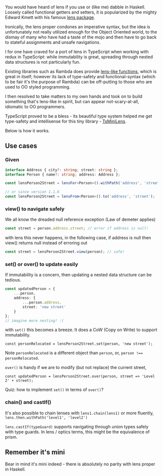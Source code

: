 You would have heard of lens if you use or (like me) dabble in Haskell. Loosely called functional getters and setters, it is popularized by the mighty Edward Kmett with his famous [lens package](http://hackage.haskell.org/package/lens).

Ironically, the lens proper condones an imperative syntax, but the idea is unfortunately not really utilized enough for the Object Oriented world, to the dismay of many who have had a taste of the mojo and then have to go back to stateful assignments and unsafe navigations.

I for one have craved for a port of lens in TypeScript when working with redux in TypeScript: while immutability is great, spreading through nested data structures is not particularly fun.

Existing libraries such as Rambda does provide [lens-like functions](https://ramdajs.com/docs/#lens), which is great in itself; however its lack of type-safety and functional-syntax (which to be fair it's the purpose of Rambda) can be off-putting to those who are used to OO styled programming.

I then resolved to take matters to my own hands and took on to build something that's lens-like in spirit, but can appear not-scary-at-all, idiomatic to OO programmers.

TypeScript proved to be a bless - its beautiful type system helped me get type-safety and intellisense for this tiny library - [TsMiniLens](https://github.com/hackle/TsMiniLens).

Below is how it works.

## Use cases

### Given
```TypeScript
interface Address { city?: string; street: string };
interface Person { name?: string; address: Address };

const lensPerson2Street = lensFor<Person>().withPath('address', 'street'); // this is type safe, e.g. 'street1' wont't compile

// or since version 1.1.6
const lensPerson2Street = lensFrom<Person>().to('address', 'street');

```

### view() to navigate safely

We all know the dreaded null reference exception (Law of demeter applies)

```TypeScript
const street = person.address.street; // error if address is null!
```

with lens this never happens, in the following case, if address is null then view() returns null instead of erroring out

```TypeScript
const street = lensPerson2Street.view(person); // safe!
```

### set() or over() to update easily

If immutability is a concern, then updating a nested data structure can be tedious.
```TypeScript
const updatedPerson = {
    ...person,
    address: {
        ...person.address,
        street: 'new street'
    }
};
// imagine more nesting! :(
```

with ``set()`` this becomes a breeze. It does a CoW (Copy on Write) to support immutability.
```
const personRelocated = lensPerson2Street.set(person, 'new street');
```
Note ``personRelocated`` is a different object than ``person``, or, ``person !== personRelocated``.

``over()`` is handy if we are to modify (but not replace) the current street,
```
const updatedPerson = lensPerson2Street.over(person, street => 'Level 2' + street);
```
Quiz: how to implement ``set()`` in terms of ``over()``?

### chain() and castIf()

It's also possible to chain lenses with ``lens1.chain(lens1)`` or more fluently, ``lens.then.withPath('level1', 'level2')``

``lens.castIf(typeGuard)`` supports navigating through union types safely with type guards. In lens / optics terms, this might be the equivalence of prism.

## Remember it's mini
Bear in mind it's mini indeed - there is absolutely no parity with lens proper in Haskell.
